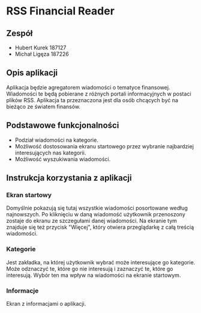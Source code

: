 # RSS Financial Reader

## Zespół

* Hubert Kurek 187127
* Michał Ligęza 187226

## Opis aplikacji

Aplikacja będzie agregatorem wiadomości o tematyce finansowej. Wiadomości te będą pobierane z różnych portali informacyjnych w postaci plików RSS. Aplikacja ta przeznaczona jest dla osób chcących być na bieżąco ze światem finansów.

## Podstawowe funkcjonalności

* Podział wiadomości na kategorie.
* Możliwość dostosowania ekranu startowego przez wybranie najbardziej interesujących nas kategorii.
* Możliwość wyszukiwania wiadomości.

## Instrukcja korzystania z aplikacji

### Ekran startowy

Domyślnie pokazują się tutaj wszystkie wiadomości posortowane według najnowszych. Po kliknięciu w daną wiadomość użytkownik przenoszony zostaje do ekranu ze szczegułami danej wiadomości. Na ekranie tym znajduje się też przycisk "Więcej", który otwiera przeglądarkę z całą treścią wiadomości.

### Kategorie

Jest zakładka, na której użytkownik wybrać może interesujące go kategorie. Może odznaczyć te, które go nie interesują i zaznaczyć te, które go interesują. Wybór ten ma wpływ na wiadomości na ekranie startowym.

### Informacje

Ekran z informacjami o aplikacji.
